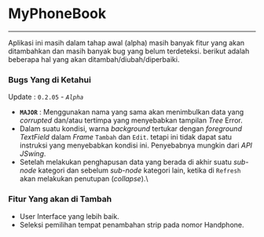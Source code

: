 # MyPhoneBook
---
Aplikasi ini masih dalam tahap awal (alpha) masih banyak fitur yang akan ditambahkan dan masih banyak bug yang belum terdeteksi. berikut adalah beberapa hal yang akan ditambah/diubah/diperbaiki.

### Bugs Yang di Ketahui
Update : `0.2.05` - _`Alpha`_ 
- **`MAJOR`** : Menggunakan nama yang sama akan menimbulkan data yang _corrupted_ dan/atau tertimpa yang menyebabkan tampilan _Tree_ Error.
- Dalam suatu kondisi, warna _background_ tertukar dengan _foreground_ _TextField_ dalam _Frame_ `Tambah` dan `Edit`. tetapi ini tidak dapat satu instruksi yang menyebabkan kondisi ini. Penyebabnya mungkin dari _API JSwing_.
- Setelah melakukan penghapusan data yang berada di akhir suatu _sub-node_ kategori dan sebelum _sub-node_ kategori lain, ketika di `Refresh` akan melakukan penutupan (_collapse_).\

### Fitur Yang akan di Tambah
- User Interface yang lebih baik.
- Seleksi pemilihan tempat penambahan strip pada nomor Handphone.
